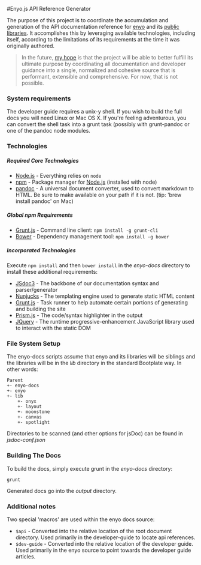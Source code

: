 
#Enyo.js API Reference Generator

The purpose of this project is to coordinate the accumulation and generation of the API documentation reference for [enyo](https://github.com/enyojs/enyo) and its [public libraries](https://github.com/enyojs). It accomplishes this by leveraging available technologies, including itself, according to the limitations of its requirements at the time it was originally authored.

> In the future, [my hope](https://github.com/clinuz) is that the project will be able to better fulfill its ultimate purpose by coordinating all documentation and developer guidance into a single, normalized and cohesive source that is performant, extensible and comprehensive. For now, that is not possible.

### System requirements

The developer guide requires a unix-y shell. If you wish to build the full docs you will need Linux or Mac OS X. If you're feeling adventurous, you can convert the shell task into a grunt task (possibly with grunt-pandoc or one of the pandoc node modules.

### Technologies

##### Required Core Technologies

- [Node.js](http://nodejs.org/) - Everything relies on `node`
- [npm](https://www.npmjs.org/) - Package manager for [Node.js](http://nodejs.org) (installed with node)
- [pandoc](http://johnmacfarlane.net/pandoc/) - A universal document converter, used to convert markdown to HTML. Be sure to make available on your path if it is not. (tip: 'brew install pandoc' on Mac)

##### Global npm Requirements

- [Grunt.js](http://gruntjs.com/) - Command line client: `npm install -g grunt-cli`
- [Bower](http://bower.io/) - Dependency management tool: `npm install -g bower`

##### Incorporated Technologies

Execute `npm install` and then `bower install` in the *enyo-docs* directory to install these additional requirements:

- [JSdoc3](http://usejsdoc.org) - The backbone of our documentation syntax and parser/generator
- [Nunjucks](http://mozilla.github.io/nunjucks/) - The templating engine used to generate static HTML content
- [Grunt.js](http://gruntjs.com/) - Task runner to help automate certain portions of generating and building the site
- [Prism.js](http://prismjs.com/) - The code/syntax highlighter in the output
- [JQuery](http://jquery.com/) - The runtime progressive-enhancement JavaScript library used to interact with the static DOM

### File System Setup

The enyo-docs scripts assume that enyo and its libraries will be siblings and the libraries will be in the *lib* directory in the standard Bootplate way. In other words:

```
Parent
+- enyo-docs
+- enyo
+- lib
	+- onyx
	+- layout
	+- moonstone
	+- canvas
	+- spotlight
```

Directories to be scanned (and other options for jsDoc) can be found in *jsdoc-conf.json*

### Building The Docs

To build the docs, simply execute grunt in the *enyo-docs* directory:

```
grunt
```

Generated docs go into the *output* directory.

### Additional notes

Two special 'macros' are used within the enyo docs source:

* `$api` - Converted into the relative location of the root document directory. Used primarily in the developer-guide to locate api references.
* `$dev-guide` - Converted into the relative location of the developer guide. Used primarily in the enyo source to point towards the developer guide articles.

